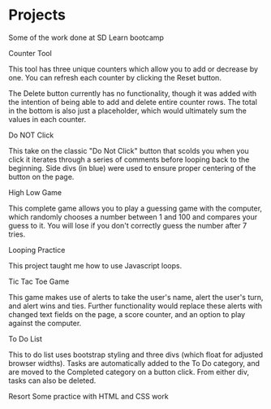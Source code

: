 # Projects
Some of the work done at SD Learn bootcamp

Counter Tool

This tool has three unique counters which allow you to add or decrease by one. You can refresh each counter by clicking the Reset button. 

The Delete button currently has no functionality, though it was added with the intention of being able to add and delete entire counter rows. The total in the bottom is also just a placeholder, which would ultimately sum the values in each counter.

Do NOT Click

This take on the classic "Do Not Click" button that scolds you when you click it iterates through a series of comments before looping back to the beginning. Side divs (in blue) were used to ensure proper centering of the button on the page.

High Low Game

This complete game allows you to play a guessing game with the computer, which randomly chooses a number between 1 and 100 and compares your guess to it. You will lose if you don't correctly guess the number after 7 tries.

Looping Practice

This project taught me how to use Javascript loops.

Tic Tac Toe Game

This game makes use of alerts to take the user's name, alert the user's turn, and alert wins and ties. Further functionality would replace these alerts with changed text fields on the page, a score counter, and an option to play against the computer.

To Do List

This to do list uses bootstrap styling and three divs (which float for adjusted browser widths). Tasks are automatically added to the To Do category, and are moved to the Completed category on a button click. From either div, tasks can also be deleted.

Resort
Some practice with HTML and CSS work
